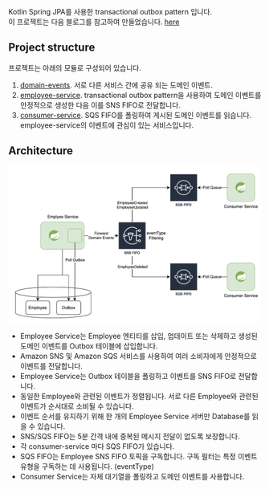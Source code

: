Kotlin Spring JPA를 사용한 transactional outbox pattern 입니다. \
이 프로젝트는 다음 블로그를 참고하여 만들었습니다. [here](https://ioannisioannou.me/transactional-outbox-pattern/)

## Project structure

프로젝트는 아래의 모듈로 구성되어 있습니다.
1) [domain-events](./domain-events). 서로 다른 서비스 간에 공유 되는 도메인 이벤트.
2) [employee-service](./employee-service). transactional outbox pattern을 사용하여 도메인 이벤트를 안정적으로 생성한 다음 이를 SNS FIFO로 전달합니다.
3) [consumer-service](./consumer-service). SQS FIFO를 폴링하여 게시된 도메인 이벤트를 읽습니다. employee-service의 이벤트에 관심이 있는 서비스입니다.

## Architecture

![alt text](./.images/diagram.png)

* Employee Service는 Employee 엔티티를 삽입, 업데이트 또는 삭제하고 생성된 도메인 이벤트를 Outbox 테이블에 삽입합니다.
* Amazon SNS 및 Amazon SQS 서비스를 사용하여 여러 소비자에게 안정적으로 이벤트를 전달합니다.
* Employee Service는 Outbox 테이블을 폴링하고 이벤트를 SNS FIFO로 전달합니다.
* 동일한 Employee와 관련된 이벤트가 정렬됩니다. 서로 다른 Employee와 관련된 이벤트가 순서대로 소비될 수 있습니다.
* 이벤트 순서를 유지하기 위해 한 개의 Employee Service 서버만 Database를 읽을 수 있습니다.
* SNS/SQS FIFO는 5분 간격 내에 중복된 메시지 전달이 없도록 보장합니다.
* 각 consumer-service 마다 SQS FIFO가 있습니다.
* SQS FIFO는 Employee SNS FIFO 토픽을 구독합니다. 구독 필터는 특정 이벤트 유형을 구독하는 데 사용됩니다. (eventType)
* Consumer Service는 자체 대기열을 폴링하고 도메인 이벤트를 사용합니다.